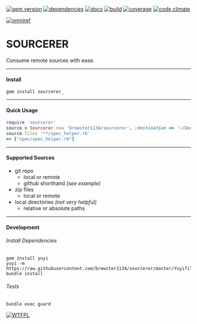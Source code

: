 [![gem version](https://badge.fury.io/rb/sourcerer_.svg)](https://rubygems.org/gems/sourcerer_)
[![dependencies](https://gemnasium.com/brewster1134/sourcerer.svg)](https://gemnasium.com/brewster1134/sourcerer)
[![docs](http://inch-ci.org/github/brewster1134/sourcerer.svg?branch=master)](http://inch-ci.org/github/brewster1134/sourcerer)
[![build](https://travis-ci.org/brewster1134/sourcerer.svg?branch=master)](https://travis-ci.org/brewster1134/sourcerer)
[![coverage](https://coveralls.io/repos/brewster1134/sourcerer/badge.svg?branch=master)](https://coveralls.io/r/brewster1134/sourcerer?branch=master)
[![code climate](https://codeclimate.com/github/brewster1134/sourcerer/badges/gpa.svg)](https://codeclimate.com/github/brewster1134/sourcerer)

[![omniref](https://www.omniref.com/github/brewster1134/sourcerer.png)](https://www.omniref.com/github/brewster1134/sourcerer)

# SOURCERER
Consume remote sources with ease.

---
#### Install
```shell
gem install sourcerer_
```

---
#### Quick Usage
```ruby
require 'sourcerer'
source = Sourcerer.new 'brewster1134/sourcerer', :destination => '~/Documents'
source.files '**/spec_helper.rb'
=> ["spec/spec_helper.rb"]
```

---
#### Supported Sources
* git repo
  * local or remote
  * github shorthand _(see example)_
* zip files
  * local or remote
* local directories _(not very helpful)_
  * relative or absolute paths

---
#### Development
###### Install Dependencies
```shell
gem install yuyi
yuyi -m https://raw.githubusercontent.com/brewster1134/sourcerer/master/Yuyifile
bundle install
```

###### Tests
```shell
bundle exec guard
```

[![WTFPL](http://www.wtfpl.net/wp-content/uploads/2012/12/wtfpl-badge-4.png)](http://www.wtfpl.net)
